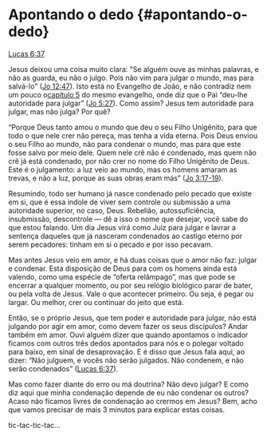 # **Apontando o dedo** {#apontando-o-dedo}

[Lucas 6:37](http://bibliaonline.com.br/acf/lc/6/37)

Jesus deixou uma coisa muito clara: &quot;Se alguém ouve as minhas palavras, e não as guarda, eu não o julgo. Pois não vim para julgar o mundo, mas para salvá-lo&quot; ([Jo 12:47](http://bibliaonline.com.br/acf/jo/12/47)). Isto está no Evangelho de João, e não contradiz nem um pouco o[capítulo 5](http://bibliaonline.com.br/acf/jo/5) do mesmo evangelho, onde diz que o Pai “deu-lhe autoridade para julgar” ([Jo 5:27](http://bibliaonline.com.br/acf/jo/5/27)). Como assim? Jesus tem autoridade para julgar, mas não julga? Por quê?

“Porque Deus tanto amou o mundo que deu o seu Filho Unigênito, para que todo o que nele crer não pereça, mas tenha a vida eterna. Pois Deus enviou o seu Filho ao mundo, não para condenar o mundo, mas para que este fosse salvo por meio dele. Quem nele crê não é condenado, mas quem não crê já está condenado, por não crer no nome do Filho Unigênito de Deus. Este é o julgamento: a luz veio ao mundo, mas os homens amaram as trevas, e não a luz, porque as suas obras eram más” ([Jo 3:17-19](http://bibliaonline.com.br/acf/jo/3/17-19)).

Resumindo, todo ser humano já nasce condenado pelo pecado que existe em si, que é essa índole de viver sem controle ou submissão a uma autoridade superior, no caso, Deus. Rebelião, autossuficiência, insubmissão, descontrole — dê a isso o nome que desejar, você sabe do que estou falando. Um dia Jesus virá como Juiz para julgar e lavrar a sentença daqueles que já nasceram condenados ao castigo eterno por serem pecadores: tinham em si o pecado e por isso pecavam.

Mas antes Jesus veio em amor, e há duas coisas que o amor não faz: julgar e condenar. Esta disposição de Deus para com os homens ainda está valendo, como uma espécie de “oferta relâmpago”, mas que pode se encerrar a qualquer momento, ou por seu relógio biológico parar de bater, ou pela volta de Jesus. Vale o que acontecer primeiro. Ou seja, é pegar ou largar. Ou melhor, crer ou continuar do jeito que está.

Então, se o próprio Jesus, que tem poder e autoridade para julgar, não está julgando por agir em amor, como devem fazer os seus discípulos? Andar também em amor. Ouvi alguém dizer que quando apontamos o indicador ficamos com outros três dedos apontados para nós e o polegar voltado para baixo, em sinal de desaprovação. E é disso que Jesus fala aqui, ao dizer: “Não julguem, e vocês não serão julgados. Não condenem, e não serão condenados” ([Lucas 6:37](http://bibliaonline.com.br/acf/lc/6/37)).

Mas como fazer diante do erro ou má doutrina? Não devo julgar? E como diz aqui que minha condenação depende de eu não condenar os outros? Acaso não ficamos livres de condenação ao crermos em Jesus? Bem, acho que vamos precisar de mais 3 minutos para explicar estas coisas.

tic-tac-tic-tac...